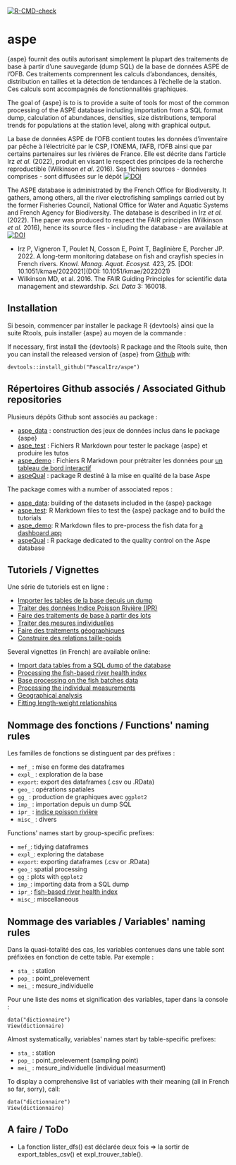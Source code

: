 <!-- badges: start -->
[![R-CMD-check](https://github.com/PascalIrz/aspe/workflows/R-CMD-check/badge.svg)](https://github.com/PascalIrz/aspe/actions)
<!-- badges: end -->


aspe
====

{aspe} fournit des outils autorisant simplement la plupart des
traitements de base à partir d’une sauvegarde (dump SQL) de la base de
données ASPE de l’OFB. Ces traitements comprennent les calculs
d’abondances, densités, distribution en tailles et la détection de
tendances à l’échelle de la station. Ces calculs sont accompagnés de
fonctionnalités graphiques.

The goal of {aspe} is to is to provide a suite of tools for most of the
common processing of the ASPE database including importation from a SQL
format dump, calculation of abundances, densities, size distributions,
temporal trends for populations at the station level, along with
graphical output.

La base de données ASPE de l’OFB contient toutes les données
d’inventaire par pêche à l’électricité par le CSP, l’ONEMA, l’AFB, l’OFB
ainsi que par certains partenaires sur les rivières de France. Elle est décrite
dans l'article Irz *et al.* (2022), produit en visant le respect des principes de la recherche reproductible (Wilkinson *et al.* 2016). Ses fichiers sources - données comprises - sont diffusées sur le dépôt [![DOI](https://zenodo.org/badge/DOI/10.5281/zenodo.7099129.svg)](https://doi.org/10.5281/zenodo.7099129)


The ASPE database is administrated by the French Office for Biodiversity. It gathers, among others, all the river electrofishing samplings carried out by the former Fisheries Council, National Office for Water and Aquatic Systems and French Agency for Biodiversity. The database is described in Irz *et al.* (2022). The paper was produced to respect the FAIR principles (Wilkinson *et al.* 2016), hence its source files - including the database - are available at [![DOI](https://zenodo.org/badge/DOI/10.5281/zenodo.7099129.svg)](https://doi.org/10.5281/zenodo.7099129)

- Irz P, Vigneron T, Poulet N, Cosson E, Point T, Baglinière E, Porcher JP. 2022. A long-term monitoring database on fish and crayfish species in French rivers. *Knowl. Manag. Aquat. Ecosyst.* 423, 25. [DOI: 10.1051/kmae/2022021](DOI: 10.1051/kmae/2022021)
- Wilkinson MD, et al. 2016. The FAIR Guiding Principles for scientific data management and stewardship. *Sci. Data* 3: 160018.


Installation
------------

Si besoin, commencer par installer le package R {devtools} ainsi que la suite Rtools, puis installer {aspe} au moyen de la commande :

If necessary, first install the {devtools} R package and the Rtools suite, then you can
install the released version of {aspe} from
[Github](https://github.com/PascalIrz/aspe) with:

    devtools::install_github("PascalIrz/aspe")


Répertoires Github associés / Associated Github repositories
------------

Plusieurs dépôts Github sont associés au package :
- [aspe_data](https://github.com/PascalIrz/aspe_data) : construction des jeux de données inclus dans le package {aspe}
- [aspe_test](https://github.com/PascalIrz/aspe_test) : Fichiers R Markdown pour tester le package {aspe} et produire les tutos
- [aspe_demo](https://github.com/PascalIrz/aspe_demo) : Fichiers R Markdown pour prétraiter les données pour [un tableau de bord interactif](https://gitlab.ofb.fr/cedric.mondy1/aspedashboard)
- [aspeQual](https://github.com/PascalIrz/aspeQual) : package R destiné à la mise en qualité de la base Aspe

The package comes with a number of associated repos :
- [aspe_data](https://github.com/PascalIrz/aspe_data): building of the datasets included in the {aspe} package
- [aspe_test](https://github.com/PascalIrz/aspe_test): R Markdown files to test the {aspe} package and to build the tutorials
- [aspe_demo](https://github.com/PascalIrz/aspe_demo): R Markdown files to pre-process the fish data for [a dashboard app](https://gitlab.ofb.fr/cedric.mondy1/aspedashboard)
- [aspeQual](https://github.com/PascalIrz/aspeQual) : R package dedicated to the quality control on the Aspe database


Tutoriels / Vignettes
------------

Une série de tutoriels est en ligne :
- [Importer les tables de la base depuis un dump](https://rpubs.com/kamoke/713407)  
- [Traiter des données Indice Poisson Rivière (IPR)](https://rpubs.com/kamoke/713491)
- [Faire des traitements de base à partir des lots](https://rpubs.com/kamoke/715102)
- [Traiter des mesures individuelles](https://rpubs.com/kamoke/715858)
- [Faire des traitements géographiques](https://rpubs.com/kamoke/716322)
- [Construire des relations taille-poids](https://rpubs.com/kamoke/729779)

Several vignettes (in French) are available online:
- [Import data tables from a SQL dump of the database](https://rpubs.com/kamoke/713407)  
- [Processing the fish-based river health index](https://rpubs.com/kamoke/713491)
- [Base processing on the fish batches data](https://rpubs.com/kamoke/715102)
- [Processing the individual measurements](https://rpubs.com/kamoke/715858)
- [Geographical analysis](https://rpubs.com/kamoke/716322)
- [Fitting length-weight relationships](https://rpubs.com/kamoke/729779)


Nommage des fonctions / Functions' naming rules
---------------

Les familles de fonctions se distinguent par des préfixes :

- `mef_` : mise en forme des dataframes
- `expl_` : exploration de la base
- `export`: export des dataframes (.csv ou .RData)
- `geo_` : opérations spatiales
- `gg_` : production de graphiques avec `ggplot2`
- `imp_` : importation depuis un dump SQL
- `ipr_` : [indice poisson rivière](https://www.kmae-journal.org/articles/kmae/abs/2002/02/kmae2002365p405/kmae2002365p405.html)
- `misc_` : divers

Functions' names start by group-specific prefixes:

- `mef_`: tidying dataframes
- `expl_`: exploring the database
- `export`: exporting dataframes (.csv or .RData)
- `geo_`: spatial processing
- `gg_`: plots with `ggplot2`
- `imp_`: importing data from a SQL dump
- `ipr_`: [fish-based river health index](https://www.researchgate.net/publication/227818978_Development_and_validation_of_a_fish-based_index_FBI_for_the_assessment_of_river_health_in_France)
- `misc_`: miscellaneous

Nommage des variables / Variables' naming rules
---------------

Dans la quasi-totalité des cas, les variables contenues dans une table sont préfixées en fonction de cette table. Par exemple :

- `sta_` : station
- `pop_` : point_prelevement
- `mei_` : mesure_individuelle

Pour une liste des noms et signification des variables, taper dans la console :

    data("dictionnaire")
    View(dictionnaire)


Almost systematically, variables' names start by table-specific prefixes:

- `sta_` : station
- `pop_` : point_prelevement (sampling point)
- `mei_` : mesure_individuelle (individual measurment)

To display a comprehensive list of variables with their meaning (all in French so far, sorry), call:

    data("dictionnaire")
    View(dictionnaire)
    
A faire / ToDo
---------------

- La fonction lister_dfs() est déclarée deux fois => la sortir de export_tables_csv() et expl_trouver_table().


